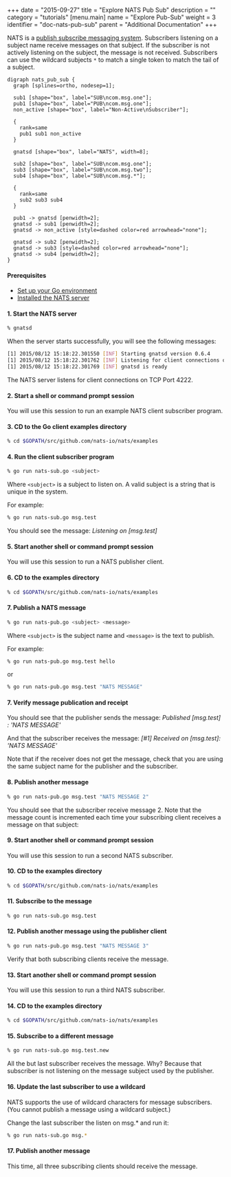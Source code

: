 +++
date = "2015-09-27"
title = "Explore NATS Pub Sub"
description = ""
category = "tutorials"
[menu.main]
  name = "Explore Pub-Sub"
  weight = 3
  identifier = "doc-nats-pub-sub"
  parent = "Additional Documentation"
+++

NATS is a [publish subscribe messaging system](/doc/writing_applications/concepts). Subscribers listening on a subject name receive messages on that subject. If the subscriber is not actively listening on the subject, the message is not received. Subscribers can use the wildcard subjects `*` to match a single token to match the tail of a subject.

```viz-dot
digraph nats_pub_sub {
  graph [splines=ortho, nodesep=1];

  sub1 [shape="box", label="SUB\ncom.msg.one"];
  pub1 [shape="box", label="PUB\ncom.msg.one"];
  non_active [shape="box", label="Non-Active\nSubscriber"];
  
  {
    rank=same
    pub1 sub1 non_active
  }

  gnatsd [shape="box", label="NATS", width=8];

  sub2 [shape="box", label="SUB\ncom.msg.one"];
  sub3 [shape="box", label="SUB\ncom.msg.two"];
  sub4 [shape="box", label="SUB\ncom.msg.*"];

  {
    rank=same
    sub2 sub3 sub4
  }

  pub1 -> gnatsd [penwidth=2];
  gnatsd -> sub1 [penwidth=2];
  gnatsd -> non_active [style=dashed color=red arrowhead="none"];

  gnatsd -> sub2 [penwidth=2];
  gnatsd -> sub3 [style=dashed color=red arrowhead="none"];
  gnatsd -> sub4 [penwidth=2];
}
```

#### Prerequisites

- [Set up your Go environment](/documentation/tutorials/go-install/)
- [Installed the NATS server](/documentation/tutorials/gnatsd-install/)

#### 1. Start the NATS server

```sh
% gnatsd
```

When the server starts successfully, you will see the following messages:

```sh
[1] 2015/08/12 15:18:22.301550 [INF] Starting gnatsd version 0.6.4
[1] 2015/08/12 15:18:22.301762 [INF] Listening for client connections on 0.0.0.0:4222
[1] 2015/08/12 15:18:22.301769 [INF] gnatsd is ready
```

The NATS server listens for client connections on TCP Port 4222.

#### 2. Start a shell or command prompt session

You will use this session to run an example NATS client subscriber program.

#### 3. CD to the Go client examples directory

```sh
% cd $GOPATH/src/github.com/nats-io/nats/examples
```

#### 4. Run the client subscriber program

```sh
% go run nats-sub.go <subject>
```

Where `<subject>` is a subject to listen on. A valid subject is a string that is unique in the system.

For example:

```sh
% go run nats-sub.go msg.test
```

You should see the message: *Listening on [msg.test]*

#### 5. Start another shell or command prompt session

You will use this session to run a NATS publisher client.

#### 6. CD to the examples directory

```sh
% cd $GOPATH/src/github.com/nats-io/nats/examples
```

#### 7. Publish a NATS message

```sh
% go run nats-pub.go <subject> <message>
```

Where `<subject>` is the subject name and `<message>` is the text to publish.

For example:

```sh
% go run nats-pub.go msg.test hello
```

or

```sh
% go run nats-pub.go msg.test "NATS MESSAGE"
```

#### 7. Verify message publication and receipt

You should see that the publisher sends the message: *Published [msg.test] : 'NATS MESSAGE'*

And that the subscriber receives the message: *[#1] Received on [msg.test]: 'NATS MESSAGE'*

Note that if the receiver does not get the message, check that you are using the same subject name for the publisher and the subscriber.

#### 8. Publish another message

```sh
% go run nats-pub.go msg.test "NATS MESSAGE 2"
```

You should see that the subscriber receive message 2. Note that the message count is incremented each time your subscribing client receives a message on that subject:

#### 9. Start another shell or command prompt session

You will use this session to run a second NATS subscriber.

#### 10. CD to the examples directory

```sh
% cd $GOPATH/src/github.com/nats-io/nats/examples
```

#### 11. Subscribe to the message

```sh
% go run nats-sub.go msg.test
```

#### 12. Publish another message using the publisher client

```sh
% go run nats-pub.go msg.test "NATS MESSAGE 3"
```

Verify that both subscribing clients receive the message.

#### 13. Start another shell or command prompt session

You will use this session to run a third NATS subscriber.

#### 14. CD to the examples directory

```sh
% cd $GOPATH/src/github.com/nats-io/nats/examples
```

#### 15. Subscribe to a different message

```sh
% go run nats-sub.go msg.test.new
```

All the but last subscriber receives the message. Why? Because that subscriber is not listening on the message subject used by the publisher.

#### 16. Update the last subscriber to use a wildcard

NATS supports the use of wildcard characters for message subscribers. (You cannot publish a message using a wildcard subject.)

Change the last subscriber the listen on msg.* and run it:

```sh
% go run nats-sub.go msg.*
```

#### 17. Publish another message

This time, all three subscribing clients should receive the message.
